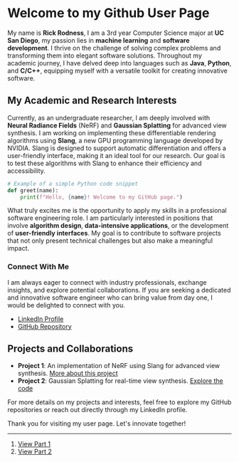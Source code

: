 # Welcome to my Github User Page

My name is **Rick Rodness**, I am a 3rd year Computer Science major at **UC San Diego**, my passion lies in **machine learning** and **software development**. I thrive on the challenge of solving complex problems and transforming them into elegant software solutions. Throughout my academic journey, I have delved deep into languages such as **Java**, **Python**, and **C/C++**, equipping myself with a versatile toolkit for creating innovative software.

## My Academic and Research Interests

Currently, as an undergraduate researcher, I am deeply involved with **Neural Radiance Fields** (NeRF) and **Gaussian Splatting** for advanced view synthesis. I am working on implementing these differentiable rendering algorithms using **Slang**, a new GPU programming language developed by NVIDIA. Slang is designed to support automatic differentiation and offers a user-friendly interface, making it an ideal tool for our research. Our goal is to test these algorithms with Slang to enhance their efficiency and accessibility.

```python
# Example of a simple Python code snippet
def greet(name):
    print(f"Hello, {name}! Welcome to my GitHub page.")
```

What truly excites me is the opportunity to apply my skills in a professional software engineering role. I am particularly interested in positions that involve **algorithm design**, **data-intensive applications**, or the development of **user-friendly interfaces**. My goal is to contribute to software projects that not only present technical challenges but also make a meaningful impact.

### Connect With Me

I am always eager to connect with industry professionals, exchange insights, and explore potential collaborations. If you are seeking a dedicated and innovative software engineer who can bring value from day one, I would be delighted to connect with you.

- [LinkedIn Profile](https://www.linkedin.com/in/rick-rodness/)
- [GitHub Repository](https://github.com/rickrodness)

## Projects and Collaborations

- **Project 1**: An implementation of NeRF using Slang for advanced view synthesis. [More about this project](https://arxiv.org/abs/2003.08934)
- **Project 2**: Gaussian Splatting for real-time view synthesis. [Explore the code](https://github.com/graphdeco-inria/gaussian-splatting)

For more details on my projects and interests, feel free to explore my GitHub repositories or reach out directly through my LinkedIn profile.

Thank you for visiting my user page. Let's innovate together!

--- 
1. [View Part 1](Screenshots/part-1.png)
2. [View Part 2](Screenshots/part-2.png)
